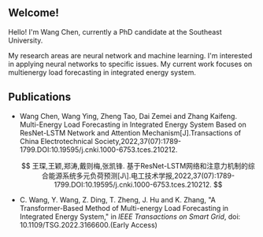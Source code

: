 ## Welcome! 

Hello! I'm Wang Chen, currently a PhD candidate at the Southeast University.

My research areas are neural network and machine learning. I'm interested in applying neural networks to specific issues. My current work focuses on multienergy load forecasting in integrated energy system. 

Publications
------

* Wang Chen, Wang Ying, Zheng Tao, Dai Zemei and Zhang Kaifeng. Multi-Energy Load Forecasting in Integrated Energy System Based on  ResNet-LSTM Network and Attention Mechanism[J].Transactions of China Electrotechnical Society,2022,37(07):1789-1799.DOI:10.19595/j.cnki.1000-6753.tces.210212.

  $$
  王琛,王颖,郑涛,戴则梅,张凯锋. 基于ResNet-LSTM网络和注意力机制的综合能源系统多元负荷预测[J\].电工技术学报,2022,37(07):1789-1799.DOI:10.19595/j.cnki.1000-6753.tces.210212.
  $$
  

* C. Wang, Y. Wang, Z. Ding, T. Zheng, J. Hu and K. Zhang, "A Transformer-Based Method of Multi-energy Load Forecasting in Integrated Energy System," in *IEEE Transactions on Smart Grid*, doi: 10.1109/TSG.2022.3166600.(Early Access)

